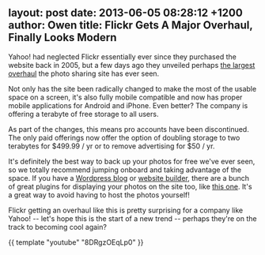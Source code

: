 layout: post
date: 2013-06-05 08:28:12 +1200
author: Owen
title: Flickr Gets A Major Overhaul, Finally Looks Modern
----

Yahoo! had neglected Flickr essentially ever since they purchased the website back in 2005, but a few days ago they unveiled perhaps [the largest overhaul](http://yahoo.tumblr.com/post/50934634700/your-world-in-full-resolution) the photo sharing site has ever seen.

Not only has the site been radically changed to make the most of the usable space on a screen, it's also fully mobile compatible and now has proper mobile applications for Android and iPhone. Even better? The company is offering a terabyte of free storage to all users.

As part of the changes, this means pro accounts have been discontinued. The only paid offerings now offer the option of doubling storage to two terabytes for $499.99 / yr or to remove advertising for $50 / yr.

It's definitely the best way to back up your photos for free we've ever seen, so we totally recommend jumping onboard and taking advantage of the space. If you have a [Wordpress blog](https://iwantmyname.com/services/open-source/) or [website builder](https://iwantmyname.com/services/website-builder/), there are a bunch of great plugins for displaying your photos on the site too, like [this one](http://wordpress.org/plugins/flickr-photostream/). It's a great way to avoid having to host the photos yourself!

Flickr getting an overhaul like this is pretty surprising for a company like Yahoo! -- let's hope this is the start of a new trend -- perhaps they're on the track to becoming cool again? 

{{ template "youtube" "8DRgzOEqLp0" }}
